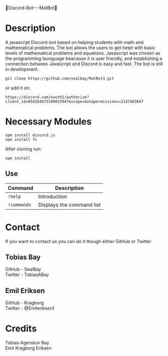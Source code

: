 🤖Discord-Bot---MatBot🤖 

# Description
A javascript Discord-bot based on helping students with math and mathematical problems. 
The bot allows the users to get helpt with basic levels of mathematical problems and equations.
Javascript was chosen as the programming launguage beacause it is user friendly, and establishing a connection between Javascript and Discord is easy and fast. 
The bot is still in development.

```
git clone https://github.com/sealbay/MatBot3.git
```
or add it on:
```
https://discord.com/oauth2/authorize?client_id=654264973199015947&scope=bot&permissions=2147483647
```
# Necessary Modules
```
npm install discord.js
npm install fs
```
After cloning run:
```
npm install
```
## Use
| Command | Description |
| --- | --- |
| `!help` | Introduction |
| `!commands` | Displays the command list |

# Contact
If you want to contact us you can do it though either GitHub or Twitter

## Tobias Bay 
GitHub - SealBay
<br/>
Twitter - TobiasABay

## Emil Eriksen
GitHub - Kragborg
<br/>
Twitter - @Emileriksen1

# Credits

Tobias Agerskov Bay 
<br/>
Emil Kragborg Eriksen